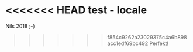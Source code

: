 <<<<<<< HEAD
test - locale
=======
Nils 2018 ;-)
>>>>>>> f854c9262a23029375c4a6b898acc1edf69bc492
Perfekt!